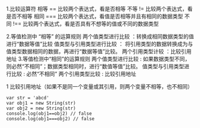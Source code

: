 1.比较运算符
    相等 == 比较两个表达式，看是否相等
    不等 != 比较两个表达式，看是否不相等
    相同 === 比较两个表达式，看值是否相等并且有相同的数据类型
    不同 !== 比较两个表达式，看是否具有不想等的值或不同的数据类型

2.等值检测中 “相等” 的运算规则
    两个值类型进行比较 ：转换成相同数据类型的值进行“数据等值”比较
    值类型与引用类型进行比较 ： 将引用类型的数据转换成为与值类型数据相同的数据，再进行“数据等值”比较。
    两个引用类型计较 ：比较引用地址
3.等值检测中“相同”的运算规则
    两个值类型进行比较 : 如果数据类型不同，则必然“不相同”；数据类型相同时，进行“数值等值”比较。
    值类型与引用类型进行比较 : 必然“不相同”
    两个引用类型比较 : 比较引用地址




































1 比较引用地址（如果不是同一个变量或其引用，则两个变量不相等，也不相同）

    var str = 'abcd'
    var obj1 = new String(str)
    var obj2 = new String(str)
    console.log(obj1==obj2) // false
    console.log(obj1===obj2) // false


